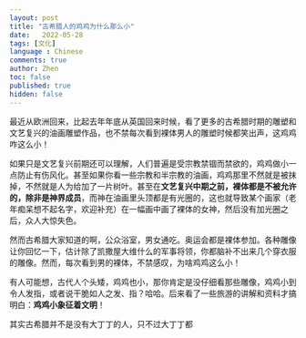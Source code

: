 ```yaml
---
layout: post
title: "古希腊人的鸡鸡为什么那么小"
date:   2022-05-28
tags: [文化]
language : Chinese
comments: true
author: Zhen
toc: false
published: true
hidden: false
---
```

最近从欧洲回来，比起去年年底从英国回来时候，看了更多的古希腊时期的雕塑和文艺复兴的油画雕塑作品，也不禁每次看到裸体男人的雕塑时候都笑出声，这鸡鸡咋这么小！

如果只是文艺复兴前期还可以理解，人们普遍是受宗教禁锢而禁欲的，鸡鸡做小一点防止有伤风化。甚至如果你看一些宗教和半宗教的油画，鸡鸡那里不然就是被抹掉，不然就是人为给加了一片树叶。甚至在**文艺复兴中期之前，裸体都是不被允许的，除非是神界成员**，而神在油画里头顶都是有光圈的，这也就导致某个画家（老年痴呆想不起名字，欢迎补充）在一幅画中画了裸体的女神，然后没有加光圈之后，众人大惊失色。

然而古希腊大家知道的啊，公众浴室，男女通吃。奥运会都是裸体参加。各种雕像让你回忆一下，估计除了凯撒屋大维什么的军事将领，你都脑补不出来几个穿衣服的雕像。然而，每次看到男的裸体，不禁感叹，为啥鸡鸡这么小！

有人可能想，古代人个头矮，鸡鸡也小，那你肯定是没仔细看那些雕像，鸡鸡小到令人发指，或者说干脆如人之发、指？哈哈。后来看了一些旅游的讲解和资料才搞明白：**鸡鸡小象征着文明**！

其实古希腊并不是没有大丁丁的人，只不过大丁丁都
<!--stackedit_data:
eyJoaXN0b3J5IjpbOTU3Mzc3MDA5LC0xMDg5Nzg1NzQ1XX0=
-->